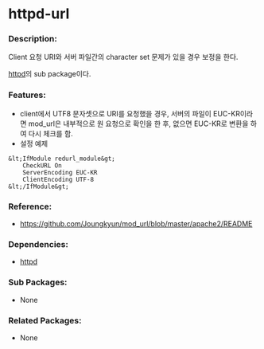 # httpd-url

### Description:

Client 요청 URI와 서버 파일간의 character set 문제가 있을 경우 보정을 한다.

[httpd](pkg-base-httpd.md)의 sub package이다.

### Features:

* client에서 UTF8 문자셋으로 URI를 요청했을 경우, 서버의 파일이 EUC-KR이라면 mod_url은 내부적으로 원 요청으로 확인을 한 후, 없으면 EUC-KR로 변환을 하여 다시 체크를 함.
* 설정 예제

```httpd
&lt;IfModule redurl_module&gt;
    CheckURL On
    ServerEncoding EUC-KR
    ClientEncoding UTF-8
&lt;/IfModule&gt;
```

### Reference:

* https://github.com/Joungkyun/mod_url/blob/master/apache2/README

### Dependencies:
* [httpd](pkg-base-httpd.md)

### Sub Packages:
* None

### Related Packages:
* None